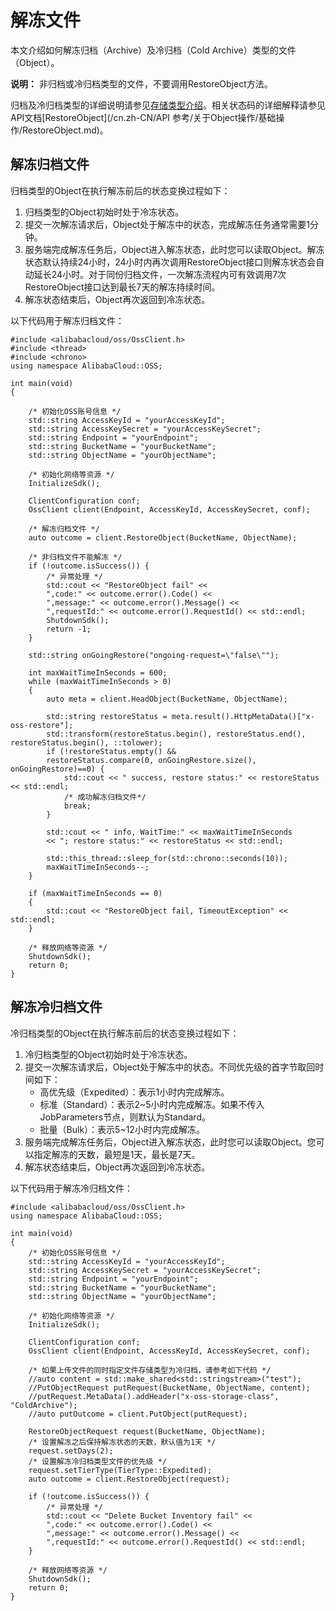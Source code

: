 # 解冻文件

本文介绍如何解冻归档（Archive）及冷归档（Cold Archive）类型的文件（Object）。

**说明：** 非归档或冷归档类型的文件，不要调用RestoreObject方法。

归档及冷归档类型的详细说明请参见[存储类型介绍](/cn.zh-CN/开发指南/存储类型/存储类型介绍.md)。相关状态码的详细解释请参见API文档[RestoreObject](/cn.zh-CN/API 参考/关于Object操作/基础操作/RestoreObject.md)。

## 解冻归档文件

归档类型的Object在执行解冻前后的状态变换过程如下：

1.  归档类型的Object初始时处于冷冻状态。
2.  提交一次解冻请求后，Object处于解冻中的状态，完成解冻任务通常需要1分钟。
3.  服务端完成解冻任务后，Object进入解冻状态，此时您可以读取Object。解冻状态默认持续24小时，24小时内再次调用RestoreObject接口则解冻状态会自动延长24小时。对于同份归档文件，一次解冻流程内可有效调用7次RestoreObject接口达到最长7天的解冻持续时间。
4.  解冻状态结束后，Object再次返回到冷冻状态。

以下代码用于解冻归档文件：

```
#include <alibabacloud/oss/OssClient.h>
#include <thread>
#include <chrono>
using namespace AlibabaCloud::OSS;

int main(void)
{

    /* 初始化OSS账号信息 */
    std::string AccessKeyId = "yourAccessKeyId";
    std::string AccessKeySecret = "yourAccessKeySecret";
    std::string Endpoint = "yourEndpoint";
    std::string BucketName = "yourBucketName";
    std::string ObjectName = "yourObjectName";

    /* 初始化网络等资源 */
    InitializeSdk();

    ClientConfiguration conf;
    OssClient client(Endpoint, AccessKeyId, AccessKeySecret, conf);

    /* 解冻归档文件 */
    auto outcome = client.RestoreObject(BucketName, ObjectName);

    /* 非归档文件不能解冻 */
    if (!outcome.isSuccess()) {
        /* 异常处理 */
        std::cout << "RestoreObject fail" <<
        ",code:" << outcome.error().Code() <<
        ",message:" << outcome.error().Message() <<
        ",requestId:" << outcome.error().RequestId() << std::endl;
        ShutdownSdk();
        return -1;
    }

    std::string onGoingRestore("ongoing-request=\"false\"");

    int maxWaitTimeInSeconds = 600;
    while (maxWaitTimeInSeconds > 0)
    {
        auto meta = client.HeadObject(BucketName, ObjectName);

        std::string restoreStatus = meta.result().HttpMetaData()["x-oss-restore"];
        std::transform(restoreStatus.begin(), restoreStatus.end(), restoreStatus.begin(), ::tolower);
        if (!restoreStatus.empty() && 
        restoreStatus.compare(0, onGoingRestore.size(), onGoingRestore)==0) {
            std::cout << " success, restore status:" << restoreStatus << std::endl;
            /* 成功解冻归档文件*/
            break;
        }

        std::cout << " info, WaitTime:" << maxWaitTimeInSeconds
        << "; restore status:" << restoreStatus << std::endl;

        std::this_thread::sleep_for(std::chrono::seconds(10));
        maxWaitTimeInSeconds--;     
    }

    if (maxWaitTimeInSeconds == 0)
    {
        std::cout << "RestoreObject fail, TimeoutException" << std::endl;
    }

    /* 释放网络等资源 */
    ShutdownSdk();
    return 0;
}
```

## 解冻冷归档文件

冷归档类型的Object在执行解冻前后的状态变换过程如下：

1.  冷归档类型的Object初始时处于冷冻状态。
2.  提交一次解冻请求后，Object处于解冻中的状态。不同优先级的首字节取回时间如下：
    -   高优先级（Expedited）：表示1小时内完成解冻。
    -   标准（Standard）：表示2~5小时内完成解冻。如果不传入JobParameters节点，则默认为Standard。
    -   批量（Bulk）：表示5~12小时内完成解冻。
3.  服务端完成解冻任务后，Object进入解冻状态，此时您可以读取Object。您可以指定解冻的天数，最短是1天，最长是7天。
4.  解冻状态结束后，Object再次返回到冷冻状态。

以下代码用于解冻冷归档文件：

```
#include <alibabacloud/oss/OssClient.h>
using namespace AlibabaCloud::OSS;

int main(void)
{
    /* 初始化OSS账号信息 */
    std::string AccessKeyId = "yourAccessKeyId";
    std::string AccessKeySecret = "yourAccessKeySecret";
    std::string Endpoint = "yourEndpoint";
    std::string BucketName = "yourBucketName";
    std::string ObjectName = "yourObjectName";

    /* 初始化网络等资源 */
    InitializeSdk();

    ClientConfiguration conf;
    OssClient client(Endpoint, AccessKeyId, AccessKeySecret, conf);

    /* 如果上传文件的同时指定文件存储类型为冷归档，请参考如下代码 */
    //auto content = std::make_shared<std::stringstream>("test");
    //PutObjectRequest putRequest(BucketName, ObjectName, content);
    //putRequest.MetaData().addHeader("x-oss-storage-class", "ColdArchive");
    //auto putOutcome = client.PutObject(putRequest);

    RestoreObjectRequest request(BucketName, ObjectName);
    /* 设置解冻之后保持解冻状态的天数，默认值为1天 */
    request.setDays(2);
    /* 设置解冻冷归档类型文件的优先级 */
    request.setTierType(TierType::Expedited);
    auto outcome = client.RestoreObject(request);

    if (!outcome.isSuccess()) {
        /* 异常处理 */
        std::cout << "Delete Bucket Inventory fail" <<
        ",code:" << outcome.error().Code() <<
        ",message:" << outcome.error().Message() <<
        ",requestId:" << outcome.error().RequestId() << std::endl;
    }

    /* 释放网络等资源 */
    ShutdownSdk();
    return 0;
}
```

